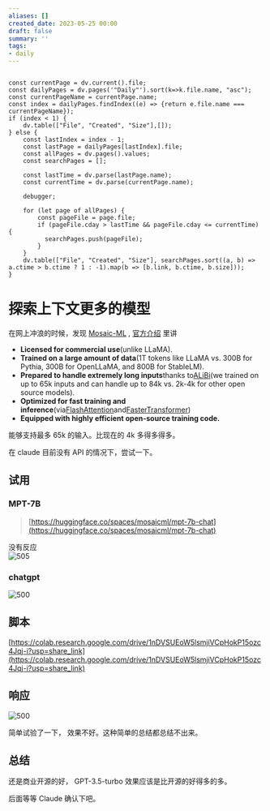 ```yaml
---
aliases: []
created_date: 2023-05-25 00:00
draft: false
summary: ''
tags:
- daily
---
```


```dataviewjs

const currentPage = dv.current().file;
const dailyPages = dv.pages('"Daily"').sort(k=>k.file.name, "asc");
const currentPageName = currentPage.name;
const index = dailyPages.findIndex((e) => {return e.file.name === currentPageName});
if (index < 1) {
	dv.table(["File", "Created", "Size"],[]);
} else {
	const lastIndex = index - 1;
	const lastPage = dailyPages[lastIndex].file;
	const allPages = dv.pages().values;
	const searchPages = [];
	
	const lastTime = dv.parse(lastPage.name);
	const currentTime = dv.parse(currentPage.name);

	debugger;
	
	for (let page of allPages) {
		const pageFile = page.file;
		if (pageFile.cday > lastTime && pageFile.cday <= currentTime) {
		  searchPages.push(pageFile);
		}
	}
	dv.table(["File", "Created", "Size"], searchPages.sort((a, b) => a.ctime > b.ctime ? 1 : -1).map(b => [b.link, b.ctime, b.size]));
}

```

# 探索上下文更多的模型

在网上冲浪的时候，发现 [Mosaic-ML](https://b23.tv/9Y5kKSE) , [官方介绍](https://www.mosaicml.com/blog/mpt-7b) 里讲

* **Licensed for commercial use**(unlike LLaMA).
* **Trained on a large amount of data**(1T tokens like LLaMA vs. 300B for Pythia, 300B for OpenLLaMA, and 800B for StableLM).
* **Prepared to handle extremely long inputs**thanks to[ALiBi](https://arxiv.org/abs/2108.12409)(we trained on up to 65k inputs and can handle up to 84k vs. 2k-4k for other open source models).
* **Optimized for fast training and inference**(via[FlashAttention](https://arxiv.org/abs/2205.14135)and[FasterTransformer](https://github.com/NVIDIA/FasterTransformer))
* **Equipped with highly efficient open-source training code.**

能够支持最多 65k 的输入。比现在的 4k 多得多得多。

在 claude 目前没有 API 的情况下，尝试一下。

## 试用

### MPT-7B

> [https://huggingface.co/spaces/mosaicml/mpt-7b-chat](https://huggingface.co/spaces/mosaicml/mpt-7b-chat)

没有反应  
![505](../../Attachments/80dae07b94990a83fbb27493c751ce0e.png)

### chatgpt

![500](../../Attachments/982f7e40d1fefb9bfc120576e5c6b092.png)

## 脚本

[https://colab.research.google.com/drive/1nDVSUEoW5lsmjiVCpHokP15ozc4Jqj-i?usp=share_link](https://colab.research.google.com/drive/1nDVSUEoW5lsmjiVCpHokP15ozc4Jqj-i?usp=share_link)

## 响应

![500](../../Attachments/1bb926599f16b3726031f5d3ec5273c6_MD5.png)

简单试验了一下， 效果不好。这种简单的总结都总结不出来。

## 总结

还是商业开源的好， GPT-3.5-turbo 效果应该是比开源的好得多的多。

后面等等 Claude 确认下吧。